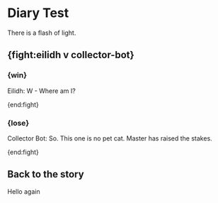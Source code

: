 
# Diary Test

There is a flash of light.

## {fight:eilidh v collector-bot}

### {win}

Eilidh: W - Where am I?

{end:fight}

### {lose}

Collector Bot: So. This one is no pet cat. Master has raised the stakes.

{end:fight}

## Back to the story

Hello again